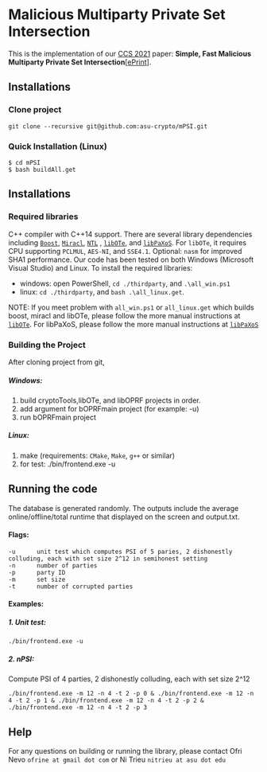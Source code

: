 #  Malicious Multiparty Private Set Intersection
This is the implementation of our [CCS 2021](http://dl.acm.org/citation.cfm?id=2978381)  paper: **Simple, Fast Malicious Multiparty Private Set Intersection**[[ePrint](https://eprint.iacr.org/2021)]. 


## Installations
### Clone project
```
git clone --recursive git@github.com:asu-crypto/mPSI.git
```

### Quick Installation (Linux)
    $ cd mPSI
    $ bash buildAll.get



## Installations

### Required libraries
 C++ compiler with C++14 support. There are several library dependencies including [`Boost`](https://sourceforge.net/projects/boost/), [`Miracl`](https://github.com/miracl/MIRACL), [`NTL`](http://www.shoup.net/ntl/) , [`libOTe`](https://github.com/osu-crypto/libOTe), and  [`libPaXoS`](https://github.com/asu-crypto/mPSI/tree/paxos/libPaXoS). For `libOTe`, it requires CPU supporting `PCLMUL`, `AES-NI`, and `SSE4.1`. Optional: `nasm` for improved SHA1 performance.   Our code has been tested on both Windows (Microsoft Visual Studio) and Linux. To install the required libraries: 
  * windows: open PowerShell,  `cd ./thirdparty`, and `.\all_win.ps1` 
  * linux: `cd ./thirdparty`, and `bash .\all_linux.get`.   

NOTE: If you meet problem with `all_win.ps1` or `all_linux.get` which builds boost, miracl and libOTe, please follow the more manual instructions at [`libOTe`](https://github.com/osu-crypto/libOTe). For libPaXoS, please follow the more manual instructions at [`libPaXoS`](https://github.com/asu-crypto/mPSI/tree/paxos/libPaXoS)

### Building the Project
After cloning project from git,
##### Windows:
1. build cryptoTools,libOTe, and libOPRF projects in order.
2. add argument for bOPRFmain project (for example: -u)
3. run bOPRFmain project
 
##### Linux:
1. make (requirements: `CMake`, `Make`, `g++` or similar)
2. for test:
	./bin/frontend.exe -u


## Running the code
The database is generated randomly. The outputs include the average online/offline/total runtime that displayed on the screen and output.txt. 
#### Flags:
    -u		unit test which computes PSI of 5 paries, 2 dishonestly colluding, each with set size 2^12 in semihonest setting
	-n		number of parties
	-p		party ID
	-m		set size
	-t		number of corrupted parties 	
#### Examples: 
##### 1. Unit test:
	./bin/frontend.exe -u
	
##### 2. nPSI:
Compute PSI of 4 parties, 2 dishonestly colluding, each with set size 2^12 

	./bin/frontend.exe -m 12 -n 4 -t 2 -p 0 & ./bin/frontend.exe -m 12 -n 4 -t 2 -p 1 & ./bin/frontend.exe -m 12 -n 4 -t 2 -p 2 & ./bin/frontend.exe -m 12 -n 4 -t 2 -p 3
	
		
	
## Help
For any questions on building or running the library, please contact Ofri Nevo `ofrine at gmail dot com` or Ni Trieu `nitrieu at asu dot edu`
